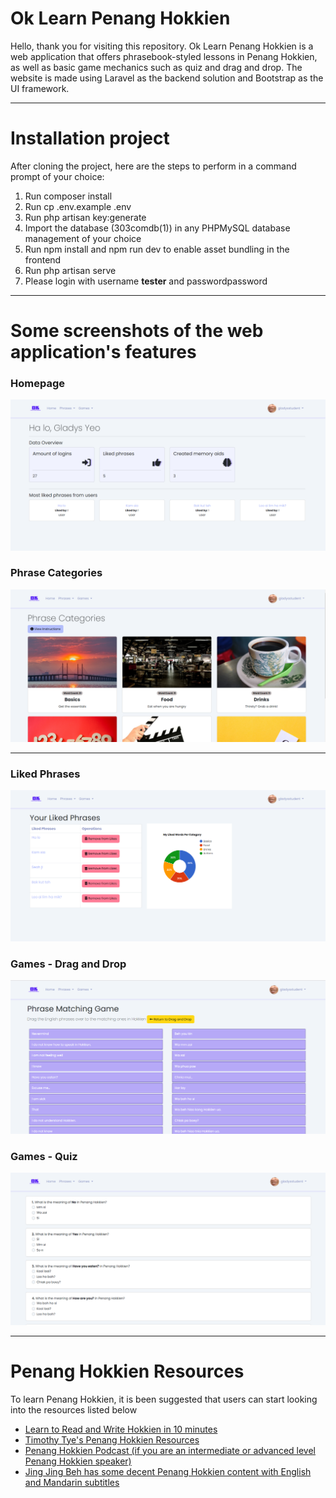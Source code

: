 <h1>Ok Learn Penang Hokkien</h1>
Hello, thank you for visiting this repository. Ok Learn Penang Hokkien is a web application that offers phrasebook-styled lessons in Penang Hokkien, as well as basic game mechanics such as quiz and drag and drop. The website is made using Laravel as the backend solution and Bootstrap as the UI framework. 
<hr>
<h1>Installation project</h1>
After cloning the project, here are the steps to perform in a command prompt of your choice:
<ol>
<li>Run composer install</li>
<li>Run cp .env.example .env</li>
<li>Run php artisan key:generate</li>
<li>Import the database (303comdb(1)) in any PHPMySQL database management of your choice</li>
<li>Run npm install and npm run dev to enable asset bundling in the frontend</li>
<li>Run php artisan serve</li>
<li>Please login with username <span><b>tester</b></span> and password<span><b></b>password</span></li>
</ol>
<hr>
<h1>Some screenshots of the web application's features</h1>
<h3>Homepage</h3>
<img src="readme_images/homepage.png" style="text-align:center">
<h3>Phrase Categories</h3>
<img src="readme_images/phrase_categories.png" style="text-align:center">
<hr>
<h3>Liked Phrases</h3>
<img src="readme_images/liked_phrases.png" style="text-align:center">
<h3>Games - Drag and Drop</h3>
<img src="readme_images/drag_and_drop.png" style="text-align:center">
<h3>Games - Quiz</h3>
<img src="readme_images/quiz.png" style="text-align:center">
<hr>
<h1>Penang Hokkien Resources</h1>
To learn Penang Hokkien, it is been suggested that users can start looking into the resources listed below
<ul>
<li><a href="https://www.penang-traveltips.com/penang-hokkien.htm">Learn to Read and Write Hokkien in 10 minutes</a></li>
<li><a href="https://www.penang-traveltips.com/penang-hokkien.htm">Timothy Tye's Penang Hokkien Resources</a></li>
<li><a href="https://penanghokkien.com/">Penang Hokkien Podcast (if you are an intermediate or advanced level Penang Hokkien speaker)</a></li>
<li><a href="https://www.youtube.com/@TheJingProductions/videos">Jing Jing Beh has some decent Penang Hokkien content with English and Mandarin subtitles</a></li>
</ul>

